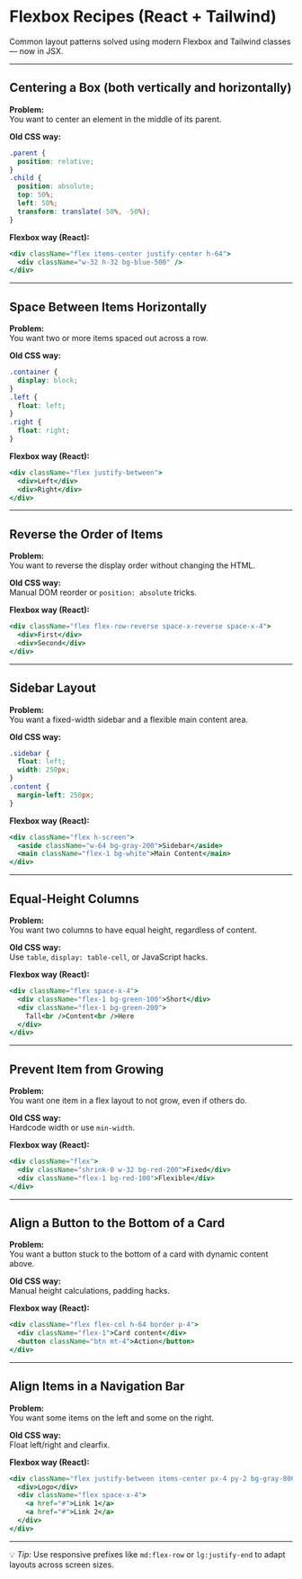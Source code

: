 # Flexbox Recipes (React + Tailwind)

Common layout patterns solved using modern Flexbox and Tailwind classes — now in JSX.

---

## Centering a Box (both vertically and horizontally)

**Problem:**  
You want to center an element in the middle of its parent.

**Old CSS way:**
```css
.parent {
  position: relative;
}
.child {
  position: absolute;
  top: 50%;
  left: 50%;
  transform: translate(-50%, -50%);
}
```

**Flexbox way (React):**
```jsx
<div className="flex items-center justify-center h-64">
  <div className="w-32 h-32 bg-blue-500" />
</div>
```

---

## Space Between Items Horizontally

**Problem:**  
You want two or more items spaced out across a row.

**Old CSS way:**
```css
.container {
  display: block;
}
.left {
  float: left;
}
.right {
  float: right;
}
```

**Flexbox way (React):**
```jsx
<div className="flex justify-between">
  <div>Left</div>
  <div>Right</div>
</div>
```

---

## Reverse the Order of Items

**Problem:**  
You want to reverse the display order without changing the HTML.

**Old CSS way:**  
Manual DOM reorder or `position: absolute` tricks.

**Flexbox way (React):**
```jsx
<div className="flex flex-row-reverse space-x-reverse space-x-4">
  <div>First</div>
  <div>Second</div>
</div>
```

---

## Sidebar Layout

**Problem:**  
You want a fixed-width sidebar and a flexible main content area.

**Old CSS way:**
```css
.sidebar {
  float: left;
  width: 250px;
}
.content {
  margin-left: 250px;
}
```

**Flexbox way (React):**
```jsx
<div className="flex h-screen">
  <aside className="w-64 bg-gray-200">Sidebar</aside>
  <main className="flex-1 bg-white">Main Content</main>
</div>
```

---

## Equal-Height Columns

**Problem:**  
You want two columns to have equal height, regardless of content.

**Old CSS way:**  
Use `table`, `display: table-cell`, or JavaScript hacks.

**Flexbox way (React):**
```jsx
<div className="flex space-x-4">
  <div className="flex-1 bg-green-100">Short</div>
  <div className="flex-1 bg-green-200">
    Tall<br />Content<br />Here
  </div>
</div>
```

---

## Prevent Item from Growing

**Problem:**  
You want one item in a flex layout to not grow, even if others do.

**Old CSS way:**  
Hardcode width or use `min-width`.

**Flexbox way (React):**
```jsx
<div className="flex">
  <div className="shrink-0 w-32 bg-red-200">Fixed</div>
  <div className="flex-1 bg-red-100">Flexible</div>
</div>
```

---

## Align a Button to the Bottom of a Card

**Problem:**  
You want a button stuck to the bottom of a card with dynamic content above.

**Old CSS way:**  
Manual height calculations, padding hacks.

**Flexbox way (React):**
```jsx
<div className="flex flex-col h-64 border p-4">
  <div className="flex-1">Card content</div>
  <button className="btn mt-4">Action</button>
</div>
```

---

## Align Items in a Navigation Bar

**Problem:**  
You want some items on the left and some on the right.

**Old CSS way:**  
Float left/right and clearfix.

**Flexbox way (React):**
```jsx
<div className="flex justify-between items-center px-4 py-2 bg-gray-800 text-white">
  <div>Logo</div>
  <div className="flex space-x-4">
    <a href="#">Link 1</a>
    <a href="#">Link 2</a>
  </div>
</div>
```

---

💡 *Tip:* Use responsive prefixes like `md:flex-row` or `lg:justify-end` to adapt layouts across screen sizes.
